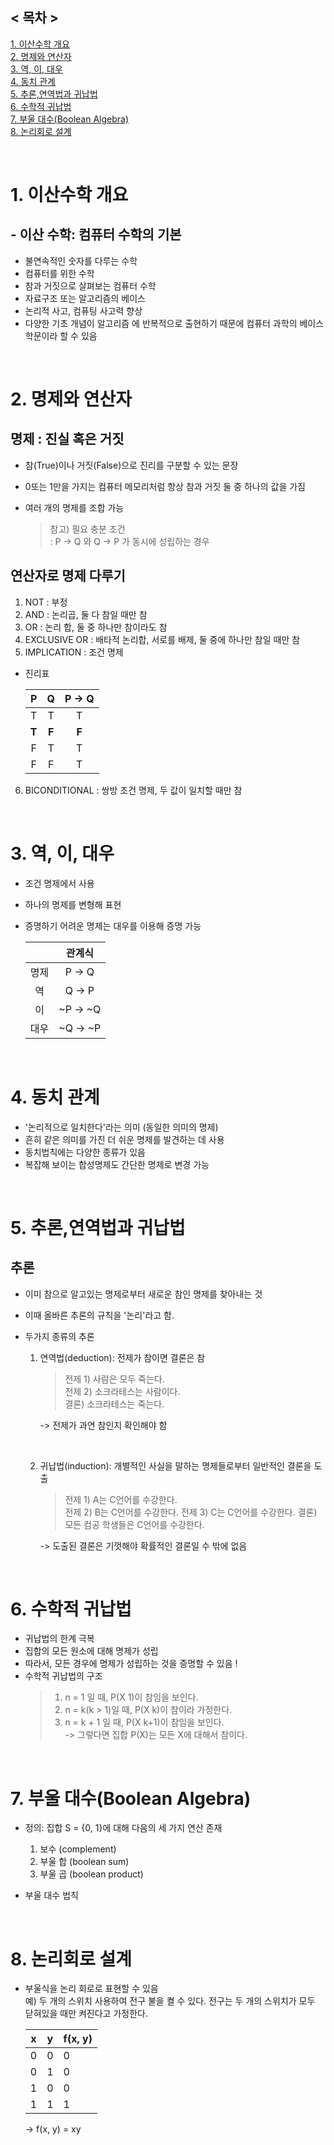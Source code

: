 ## < 목차 >

[1. 이산수학 개요](#1-이산수학-개요)  
[2. 명제와 연산자](#2-명제와-연산자)  
[3. 역, 이, 대우](#3-역,-이,-대우)  
[4. 동치 관계](#4-동치-관계)  
[5. 추론,연역법과 귀납법](#5-추론,연역법과-귀납법)  
[6. 수학적 귀납법](#6-수학적-귀납법)  
[7. 부울 대수(Boolean Algebra)](<#7-부울-대수(Boolean-Algebra)>)  
[8. 논리회로 설계](#8-논리회로-설계)

</br>

# 1. 이산수학 개요

## - 이산 수학: 컴퓨터 수학의 기본

- 불연속적인 숫자를 다루는 수학
- 컴퓨터를 위한 수학
- 참과 거짓으로 살펴보는 컴퓨터 수학
- 자료구조 또는 알고리즘의 베이스
- 논리적 사고, 컴퓨팅 사고력 향상
- 다양한 기초 개념이 알고리즘 에 반복적으로 출현하기 때문에 컴퓨터 과학의 베이스 학문이라 할 수 있음

</br>

# 2. 명제와 연산자

## 명제 : 진실 혹은 거짓

- 참(True)이나 거짓(False)으로 진리를 구분할 수 있는 문장
- 0또는 1만을 가지는 컴퓨터 메모리처럼 항상 참과 거짓 둘 중 하나의 값을 가짐
- 여러 개의 명제를 조합 가능

  > 참고) 필요 충분 조건  
  > : P -> Q 와 Q -> P 가 동시에 성립하는 경우

## 연산자로 명제 다루기

1. NOT : 부정
2. AND : 논리곱, 둘 다 참일 때만 참
3. OR : 논리 합, 둘 중 하나만 참이라도 참
4. EXCLUSIVE OR : 배타적 논리합, 서로를 배제, 둘 중에 하나만 참일 때만 참
5. IMPLICATION : 조건 명제

- 진리표

  |   P   |   Q   | P -> Q |
  | :---: | :---: | :----: |
  |   T   |   T   |   T    |
  | **T** | **F** | **F**  |
  |   F   |   T   |   T    |
  |   F   |   F   |   T    |

6. BICONDITIONAL : 쌍방 조건 명제, 두 값이 일치할 때만 참

</br>

# 3. 역, 이, 대우

- 조건 명제에서 사용
- 하나의 명제를 변형해 표현
- 증명하기 어려운 명제는 대우를 이용해 증명 가능

  |      |  관계식  |
  | :--: | :------: |
  | 명제 |  P -> Q  |
  |  역  |  Q -> P  |
  |  이  | ~P -> ~Q |
  | 대우 | ~Q -> ~P |

</br>

# 4. 동치 관계

- '논리적으로 일치한다'라는 의미 (동일한 의미의 명제)
- 흔히 같은 의미를 가진 더 쉬운 명제를 발견하는 데 사용
- 동치법칙에는 다양한 종류가 있음
- 복잡해 보이는 합성명제도 간단한 명제로 변경 가능

</br>

# 5. 추론,연역법과 귀납법

## 추론

- 이미 참으로 알고있는 명제로부터 새로운 참인 명제를 찾아내는 것
- 이때 올바른 추론의 규칙을 '논리'라고 함.
- 두가지 종류의 추론

  1. 연역법(deduction): 전제가 참이면 결론은 참

     > 전제 1) 사람은 모두 죽는다.  
     > 전제 2) 소크라테스는 사람이다.  
     > 결론) 소크라테스는 죽는다.

     -> 전제가 과연 참인지 확인해야 함

     </br>

  2. 귀납법(induction): 개별적인 사실을 말하는 명제들로부터 일반적인 결론을 도출

     > 전제 1) A는 C언어를 수강한다.  
     > 전제 2) B는 C언어를 수강한다.
     > 전제 3) C는 C언어를 수강한다.
     > 결론) 모든 컴공 학생들은 C언어를 수강한다.

     -> 도출된 결론은 기껏해야 확률적인 결론일 수 밖에 없음

</br>

# 6. 수학적 귀납법

- 귀납법의 한계 극복
- 집합의 모든 원소에 대해 명제가 성립
- 따라서, 모든 경우에 명제가 성립하는 것을 증명할 수 있음 !
- 수학적 귀납법의 구조
  > 1. n = 1 일 때, P(X 1)이 참임을 보인다.
  > 2. n = k(k > 1)일 때, P(X k)이 참이라 가정한다.
  > 3. n = k + 1 일 때, P(X k+1)이 참임을 보인다.  
  >    -> 그렇다면 집합 P(X)는 모든 X에 대해서 참이다.

</br>

# 7. 부울 대수(Boolean Algebra)

- 정의: 집합 S = {0, 1}에 대해 다음의 세 가지 연산 존재

  1. 보수 (complement)
  2. 부울 합 (boolean sum)
  3. 부울 곱 (boolean product)

- 부울 대수 법칙

</br>

# 8. 논리회로 설계

- 부울식을 논리 회로로 표현할 수 있음  
   예) 두 개의 스위치 사용하여 전구 불을 켤 수 있다.
  전구는 두 개의 스위치가 모두 닫혀있을 때만 켜진다고 가정한다.

  | x   | y   | f(x, y) |
  | --- | --- | ------- |
  | 0   | 0   | 0       |
  | 0   | 1   | 0       |
  | 1   | 0   | 0       |
  | 1   | 1   | 1       |

  -> f(x, y) = xy
